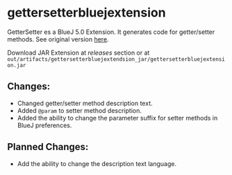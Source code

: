 # gettersetterbluejextension
GetterSetter es a BlueJ 5.0 Extension. It generates code for getter/setter methods. See original version [here](1).

Download JAR Extension at *releases* section or at  `out/artifacts/gettersetterbluejextendsion_jar/gettersetterbluejextension.jar`

## Changes:
 - Changed getter/setter method description text.
 - Added `@param` to setter method description.
 - Added the ability to change the parameter suffix for setter methods in BlueJ preferences.

## Planned Changes:
 - Add the ability to change the description text language.

[1]: https://github.com/miljeveco/gettersetterbluejextension
